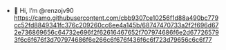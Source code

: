 - 👋 Hi, I’m @renzojv90
https://camo.githubusercontent.com/cbb9307ce10256f1d88a490bc779cc52fd8849341fc376c209260cc6ee4a145b/68747470733a2f2f696d672e736869656c64732e696f2f62616467652f707974686f6e2d677265793f6c6f676f3d707974686f6e266c6f676f436f6c6f723d79656c6c6f77
